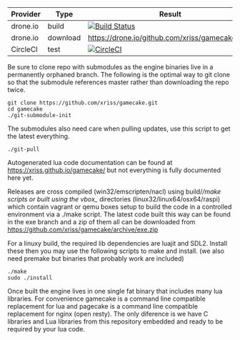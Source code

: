 
| Provider | Type | Result |
| --- | --- | --- |
| drone.io | build | [![Build Status](https://drone.io/github.com/xriss/gamecake/status.png)](https://drone.io/github.com/xriss/gamecake/latest) |
| drone.io | download | https://drone.io/github.com/xriss/gamecake/files |
| CircleCI | test | [![CircleCI](https://circleci.com/gh/xriss/gamecake.svg?style=svg)](https://circleci.com/gh/xriss/gamecake) |


Be sure to clone repo with submodules as the engine binaries live in a 
permanently orphaned branch. The following is the optimal way to git 
clone so that the submodule references master rather than downloading 
the repo twice.

	git clone https://github.com/xriss/gamecake.git
	cd gamecake
	./git-submodule-init

The submodules also need care when pulling updates, use this script to 
get the latest everything.

	./git-pull


Autogenerated lua code documentation can be found at 
https://xriss.github.io/gamecake/ but not everything is fully 
documented here yet.

Releases are cross compiled (win32/emscripten/nacl) using build/*/make 
scripts or built using the vbox_* directories 
(linux32/linux64/osx64/raspi) which contain vagrant or qemu boxes setup 
to build the code in a controlled environment via a ./make script. The 
latest code built this way can be found in the exe branch and a zip of 
them all can be downloaded from https://github.com/xriss/gamecake/archive/exe.zip

For a linuxy build, the required lib dependencies are luajit and SDL2. 
Install these then you may use the following scripts to make and 
install. (we also need premake but binaries that probably work are 
included)

	./make
	sudo ./install

Once built the engine lives in one single fat binary that includes many 
lua libraries. For convenience gamecake is a command line compatible 
replacement for lua and pagecake is a command line compatible 
replacement for nginx (open resty). The only diference is we have C 
libraries and Lua libraries from this repository embedded and ready to 
be required by your lua code.
